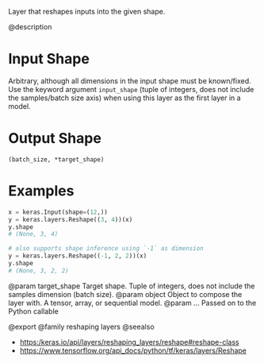 Layer that reshapes inputs into the given shape.

@description

# Input Shape
Arbitrary, although all dimensions in the input shape must be
known/fixed. Use the keyword argument `input_shape` (tuple of integers,
does not include the samples/batch size axis) when using this layer as
the first layer in a model.

# Output Shape
`(batch_size, *target_shape)`

# Examples
```python
x = keras.Input(shape=(12,))
y = keras.layers.Reshape((3, 4))(x)
y.shape
# (None, 3, 4)
```

```python
# also supports shape inference using `-1` as dimension
y = keras.layers.Reshape((-1, 2, 2))(x)
y.shape
# (None, 3, 2, 2)
```

@param target_shape Target shape. Tuple of integers, does not include the
samples dimension (batch size).
@param object Object to compose the layer with. A tensor, array, or sequential model.
@param ... Passed on to the Python callable

@export
@family reshaping layers
@seealso
+ <https:/keras.io/api/layers/reshaping_layers/reshape#reshape-class>
+ <https://www.tensorflow.org/api_docs/python/tf/keras/layers/Reshape>
